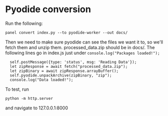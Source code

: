 # Pyodide conversion

Run the following:
```
panel convert index.py --to pyodide-worker --out docs/
```

Then we need to make sure pyodide can see the files we want it to, so we'll fetch them and unzip them.
processed_data.zip should be in docs/.
The following lines go in index.js just under `console.log("Packages loaded!");`

```
  self.postMessage({type: 'status', msg: 'Reading Data'});
  let zipResponse = await fetch("processed_data.zip");
  let zipBinary = await zipResponse.arrayBuffer();
  self.pyodide.unpackArchive(zipBinary, "zip");
  console.log("Data loaded!");
```

To test, run

```
python -m http.server
```

and navigate to 127.0.0.1:8000

